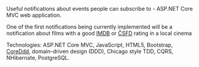 Useful notifications about events people can subscribe to - ASP.NET Core MVC web application. 

One of the first notifications being currently implemented will be a notification about films with a good [IMDB](https://www.imdb.com/) or [ČSFD](https://www.csfd.cz/) rating in a local cinema

Technologies: ASP.NET Core MVC, JavaScript, HTML5, Bootstrap, [CoreDdd](https://github.com/xhafan/coreddd), domain-driven design (DDD), Chicago style TDD, CQRS, NHibernate, PostgreSQL.